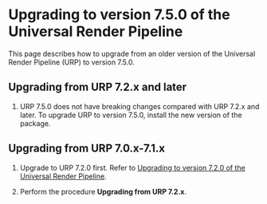 # Upgrading to version 7.5.0 of the Universal Render Pipeline

This page describes how to upgrade from an older version of the Universal Render Pipeline (URP) to version 7.5.0.

## Upgrading from URP 7.2.x and later

1. URP 7.5.0 does not have breaking changes compared with URP 7.2.x and later. To upgrade URP to version 7.5.0, install the new version of the package.

## Upgrading from URP 7.0.x-7.1.x

1. Upgrade to URP 7.2.0 first. Refer to [Upgrading to version 7.2.0 of the Universal Render Pipeline](upgrade-guide-7-2-0).

2. Perform the procedure **Upgrading from URP 7.2.x**.
